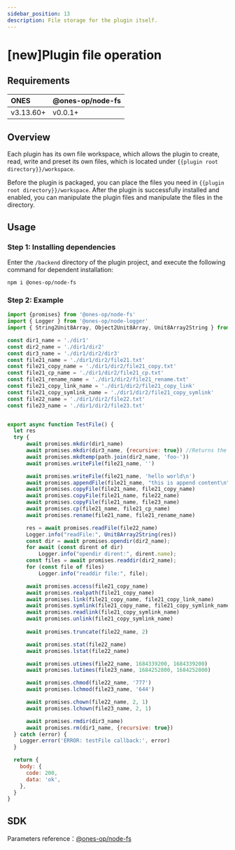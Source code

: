 ```yaml
---
sidebar_position: 13
description: File storage for the plugin itself.
---
```


# [new]Plugin file operation

## Requirements

| ONES    | @ones-op/node-fs |
| :------ | :--------------- |
| v3.13.60+ |     v0.0.1+              |

## Overview

Each plugin has its own file workspace, which allows the plugin to create, read, write and preset its own files, which is located under `{{plugin root directory}}/workspace`.

Before the plugin is packaged, you can place the files you need in `{{plugin root directory}}/workspace`. After the plugin is successfully installed and enabled, you can manipulate the plugin files and manipulate the files in the directory.

## Usage

### Step 1: Installing dependencies

Enter the `/backend` directory of the plugin project, and execute the following command for dependent installation:

```shell
npm i @ones-op/node-fs
```

### Step 2: Example

```javascript
import {promises} from '@ones-op/node-fs'
import { Logger } from '@ones-op/node-logger'
import { String2Unit8Array, Object2Unit8Array, Unit8Array2String } from '@ones-op/node-utils'

const dir1_name = './dir1'
const dir2_name = './dir1/dir2'
const dir3_name = './dir1/dir2/dir3'
const file21_name = './dir1/dir2/file21.txt'
const file21_copy_name = './dir1/dir2/file21_copy.txt'
const file21_cp_name = './dir1/dir2/file21_cp.txt'
const file21_rename_name = './dir1/dir2/file21_rename.txt'
const file21_copy_link_name = './dir1/dir2/file21_copy_link'
const file21_copy_symlink_name = './dir1/dir2/file21_copy_symlink'
const file22_name = './dir1/dir2/file22.txt'
const file23_name = './dir1/dir2/file23.txt'


export async function TestFile() {
  let res
  try {
      await promises.mkdir(dir1_name)
      await promises.mkdir(dir3_name, {recursive: true}) //Returns the top-level parent directory created
      await promises.mkdtemp(path.join(dir2_name, 'foo-'))
      await promises.writeFile(file21_name, '')

      await promises.writeFile(file21_name, 'hello world\n')
      await promises.appendFile(file21_name, "this is append content\n")
      await promises.copyFile(file21_name, file21_copy_name)
      await promises.copyFile(file21_name, file22_name)
      await promises.copyFile(file21_name, file23_name)
      await promises.cp(file21_name, file21_cp_name)
      await promises.rename(file21_name, file21_rename_name)

      res = await promises.readFile(file22_name)
      Logger.info("readFile:", Unit8Array2String(res))
      const dir = await promises.opendir(dir2_name);
      for await (const dirent of dir)
          Logger.info("opendir dirent:", dirent.name);
      const files = await promises.readdir(dir2_name);
      for (const file of files)
          Logger.info("readdir file:", file);

      await promises.access(file21_copy_name)
      await promises.realpath(file21_copy_name)
      await promises.link(file21_copy_name, file21_copy_link_name)
      await promises.symlink(file21_copy_name, file21_copy_symlink_name)
      await promises.readlink(file21_copy_symlink_name)
      await promises.unlink(file21_copy_symlink_name)
      
      await promises.truncate(file22_name, 2)

      await promises.stat(file22_name)
      await promises.lstat(file22_name)

      await promises.utimes(file22_name, 1684339200, 1684339200)
      await promises.lutimes(file23_name, 1684252800, 1684252800)

      await promises.chmod(file22_name, '777')
      await promises.lchmod(file23_name, '644')

      await promises.chown(file22_name, 2, 1)
      await promises.lchown(file23_name, 2, 1)

      await promises.rmdir(dir3_name)
      await promises.rm(dir1_name, {recursive: true})
  } catch (error) {
    Logger.error('ERROR: testFile callback:', error)
  }

  return {
    body: {
      code: 200,
      data: 'ok',
    },
  }
}
```

## SDK

Parameters reference：[@ones-op/node-fs](../../reference/packages/node-fs/node-fs.mdx)
